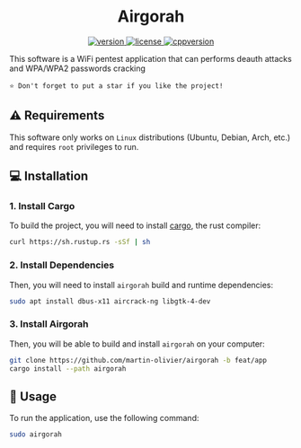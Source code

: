 <h1 align="center">
  Airgorah
</h1>
<p align="center">
  <a href="https://github.com/martin-olivier/airgorah/releases/tag/v0.1.0">
    <img src="https://img.shields.io/badge/Version-0.1.0-blue.svg" alt="version"/>
  </a>
  <a href="https://github.com/martin-olivier/airgorah/blob/main/LICENSE">
    <img src="https://img.shields.io/badge/License-MIT-darkgreen.svg" alt="license"/>
  </a>
  <a href="https://www.rust-lang.org/">
    <img src="https://img.shields.io/badge/Language-Rust-orange.svg" alt="cppversion"/>
  </a>
</p>

This software is a WiFi pentest application that can performs deauth attacks and WPA/WPA2 passwords cracking

`⭐ Don't forget to put a star if you like the project!`

## ⚠️ Requirements
This software only works on `Linux` distributions (Ubuntu, Debian, Arch, etc.) and requires `root` privileges to run.

## 💻 Installation

### 1. Install Cargo

To build the project, you will need to install [cargo](https://www.rust-lang.org/tools/install), the rust compiler:

```sh
curl https://sh.rustup.rs -sSf | sh
```

### 2. Install Dependencies

Then, you will need to install `airgorah` build and runtime dependencies:

```sh
sudo apt install dbus-x11 aircrack-ng libgtk-4-dev
```

### 3. Install Airgorah

Then, you will be able to build and install `airgorah` on your computer:

```sh
git clone https://github.com/martin-olivier/airgorah -b feat/app
cargo install --path airgorah
```

## 🚀 Usage

To run the application, use the following command:

```sh
sudo airgorah
```
